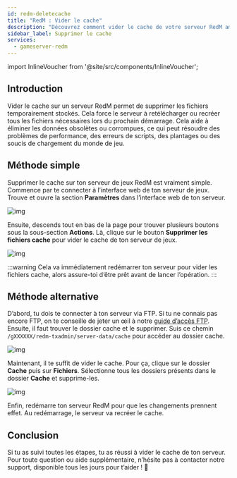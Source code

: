 ```yaml
---
id: redm-deletecache
title: "RedM : Vider le cache"
description: "Découvrez comment vider le cache de votre serveur RedM améliore les performances et résout les erreurs pour une expérience de jeu plus fluide → En savoir plus maintenant"
sidebar_label: Supprimer le cache
services:
  - gameserver-redm
---
```


import InlineVoucher from '@site/src/components/InlineVoucher';



## Introduction

Vider le cache sur un serveur RedM permet de supprimer les fichiers temporairement stockés. Cela force le serveur à retélécharger ou recréer tous les fichiers nécessaires lors du prochain démarrage. Cela aide à éliminer les données obsolètes ou corrompues, ce qui peut résoudre des problèmes de performance, des erreurs de scripts, des plantages ou des soucis de chargement du monde de jeu.

<InlineVoucher />

## Méthode simple

Supprimer le cache sur ton serveur de jeux RedM est vraiment simple. Commence par te connecter à l’interface web de ton serveur de jeux. Trouve et ouvre la section **Paramètres** dans l’interface web de ton serveur.

![img](https://screensaver01.zap-hosting.com/index.php/s/qAiDSjC7jjmAq5B/download)



Ensuite, descends tout en bas de la page pour trouver plusieurs boutons sous la sous-section **Actions**. Là, clique sur le bouton **Supprimer les fichiers cache** pour vider le cache de ton serveur de jeux.

![img](https://screensaver01.zap-hosting.com/index.php/s/CW8HcxLbNyrw3Qy/download)

:::warning 
Cela va immédiatement redémarrer ton serveur pour vider les fichiers cache, alors assure-toi d’être prêt avant de lancer l’opération.
:::


## Méthode alternative

D’abord, tu dois te connecter à ton serveur via FTP. Si tu ne connais pas encore FTP, on te conseille de jeter un œil à notre [guide d’accès FTP](gameserver-ftpaccess.md). Ensuite, il faut trouver le dossier cache et le supprimer. Suis ce chemin `/gXXXXXX/redm-txadmin/server-data/cache` pour accéder au dossier cache.

![img](https://screensaver01.zap-hosting.com/index.php/s/BkcqxjZ2dDeeMK2/download)

Maintenant, il te suffit de vider le cache. Pour ça, clique sur le dossier **Cache** puis sur **Fichiers**. Sélectionne tous les dossiers présents dans le dossier **Cache** et supprime-les.

![img](https://screensaver01.zap-hosting.com/index.php/s/sb9Ttc2gEWwAzRP/download)

Enfin, redémarre ton serveur RedM pour que les changements prennent effet. Au redémarrage, le serveur va recréer le cache. 



## Conclusion

Si tu as suivi toutes les étapes, tu as réussi à vider le cache de ton serveur. Pour toute question ou aide supplémentaire, n’hésite pas à contacter notre support, disponible tous les jours pour t’aider ! 🙂

<InlineVoucher />